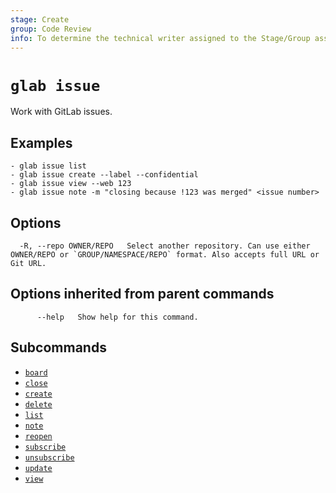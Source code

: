 ```yaml
---
stage: Create
group: Code Review
info: To determine the technical writer assigned to the Stage/Group associated with this page, see https://about.gitlab.com/handbook/product/ux/technical-writing/#assignments
---
```


<!--
This documentation is auto generated by a script.
Please do not edit this file directly. Run `make gen-docs` instead.
-->

# `glab issue`

Work with GitLab issues.

## Examples

```console
- glab issue list
- glab issue create --label --confidential
- glab issue view --web 123
- glab issue note -m "closing because !123 was merged" <issue number>

```

## Options

```plaintext
  -R, --repo OWNER/REPO   Select another repository. Can use either OWNER/REPO or `GROUP/NAMESPACE/REPO` format. Also accepts full URL or Git URL.
```

## Options inherited from parent commands

```plaintext
      --help   Show help for this command.
```

## Subcommands

- [`board`](board/index.md)
- [`close`](close.md)
- [`create`](create.md)
- [`delete`](delete.md)
- [`list`](list.md)
- [`note`](note.md)
- [`reopen`](reopen.md)
- [`subscribe`](subscribe.md)
- [`unsubscribe`](unsubscribe.md)
- [`update`](update.md)
- [`view`](view.md)
